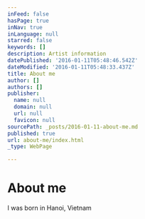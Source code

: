 ```yaml
---
inFeed: false
hasPage: true
inNav: true
inLanguage: null
starred: false
keywords: []
description: Artist information
datePublished: '2016-01-11T05:48:46.542Z'
dateModified: '2016-01-11T05:48:33.437Z'
title: About me
author: []
authors: []
publisher:
  name: null
  domain: null
  url: null
  favicon: null
sourcePath: _posts/2016-01-11-about-me.md
published: true
url: about-me/index.html
_type: WebPage

---
```

# About me

I was born in Hanoi, Vietnam